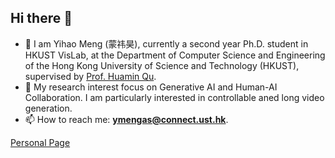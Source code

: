 ## Hi there 👋
- 💬 I am Yihao Meng (蒙祎昊), currently a second year Ph.D. student in HKUST VisLab, at the Department of Computer Science and Engineering of the Hong Kong University of Science and Technology (HKUST), supervised by <a href='http://huamin.org/'>Prof. Huamin Qu</a>.
- 🔭 My research interest focus on Generative AI and Human-AI Collaboration. I am particularly interested in controllable aned long video generation.
- 📫 How to reach me: **[ymengas@connect.ust.hk](mailto:ymengas@connect.ust.hk)**.

[Personal Page](https://yihao-meng.github.io/) 
<!--
**yihao-meng/yihao-meng** is a ✨ _special_ ✨ repository because its `README.md` (this file) appears on your GitHub profile.

Here are some ideas to get you started:

- 🔭 I’m currently working on ...
- 🌱 I’m currently learning ...
- 👯 I’m looking to collaborate on ...
- 🤔 I’m looking for help with ...
- 💬 Ask me about ...
- 📫 How to reach me: ...
- 😄 Pronouns: ...
- ⚡ Fun fact: ...
-->
